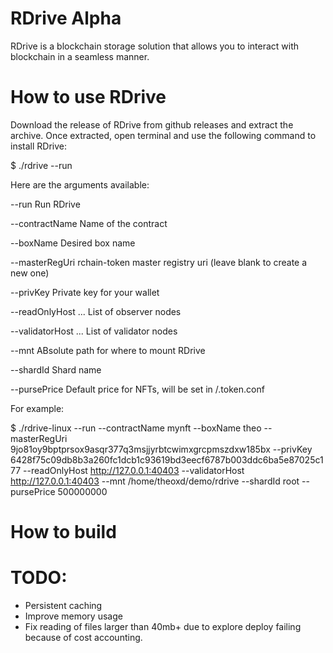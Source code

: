 # RDrive Alpha

RDrive is a blockchain storage solution that allows you to interact with blockchain in a seamless manner.

# How to use RDrive

Download the release of RDrive from github releases and extract the archive.
Once extracted, open terminal and use the following command to install RDrive:

$ ./rdrive --run

Here are the arguments available:

--run                           Run RDrive

--contractName <string>         Name of the contract
  
--boxName <string>              Desired box name
  
--masterRegUri <string>         rchain-token master registry uri (leave blank to create a new one)
  
--privKey <string>              Private key for your wallet
  
--readOnlyHost <url> <url> ...  List of observer nodes
  
--validatorHost <url> <url> ... List of validator nodes
  
--mnt <path>                    ABsolute path for where to mount RDrive
  
--shardId <string>              Shard name
  
--pursePrice <number>           Default price for NFTs, will be set in /.token.conf
  


For example: 
  
$ ./rdrive-linux --run --contractName mynft --boxName theo --masterRegUri 9jo81oy9bptprsox9asqr377q3msjjyrbtcwimxgrcpmszdxw185bx --privKey 6428f75c09db8b3a260fc1dcb1c93619bd3eecf6787b003ddc6ba5e87025c177 --readOnlyHost http://127.0.0.1:40403 --validatorHost http://127.0.0.1:40403 --mnt /home/theoxd/demo/rdrive --shardId root --pursePrice 500000000

# How to build

# TODO:
* Persistent caching
* Improve memory usage
* Fix reading of files larger than 40mb+ due to explore deploy failing because of cost accounting.
